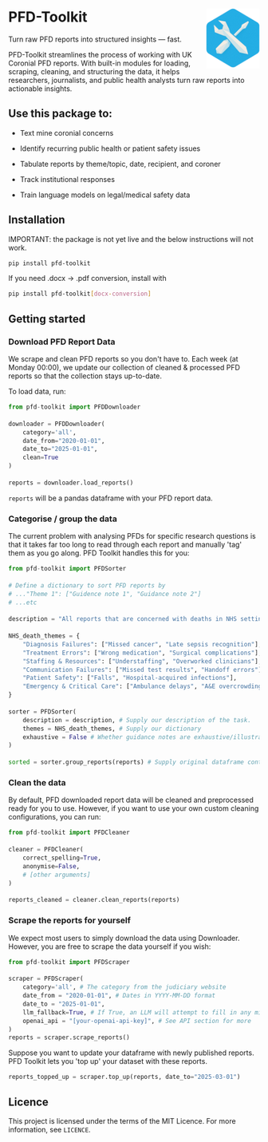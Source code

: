 # PFD-Toolkit <a href='https://github.com/sam-osian/pfd-toolkit'><img src='assets/badge.png' align="right" height="120" /></a>

Turn raw PFD reports into structured insights — fast.

PFD-Toolkit streamlines the process of working with UK Coronial PFD reports. With built-in modules for loading, scraping, cleaning, and structuring the data, it helps researchers, journalists, and public health analysts turn raw reports into actionable insights.

## Use this package to:

 - Text mine coronial concerns

 - Identify recurring public health or patient safety issues

 - Tabulate reports by theme/topic, date, recipient, and coroner

 - Track institutional responses

 - Train language models on legal/medical safety data




## Installation

IMPORTANT: the package is not yet live and the below instructions will not work.

```bash
pip install pfd-toolkit
```

If you need .docx -> .pdf conversion, install with

```bash
pip install pfd-toolkit[docx-conversion]
```

## Getting started


### Download PFD Report Data

We scrape and clean PFD reports so you don't have to. Each week (at Monday 00:00), we update our collection of cleaned & processed PFD reports so that the collection stays up-to-date.

To load data, run:

```python
from pfd-toolkit import PFDDownloader

downloader = PFDDownloader(
    category='all',
    date_from="2020-01-01",
    date_to="2025-01-01",
    clean=True
)

reports = downloader.load_reports()
```

`reports` will be a pandas dataframe with your PFD report data.


### Categorise / group the data

The current problem with analysing PFDs for specific research questions is that it takes far too long to read through each report and manually 'tag' them as you go along. PFD Toolkit handles this for you:

```python
from pfd-toolkit import PFDSorter

# Define a dictionary to sort PFD reports by
# ..."Theme 1": ["Guidence note 1", "Guidance note 2"]
# ...etc

description = "All reports that are concerned with deaths in NHS settings."

NHS_death_themes = {
    "Diagnosis Failures": ["Missed cancer", "Late sepsis recognition"],
    "Treatment Errors": ["Wrong medication", "Surgical complications"],
    "Staffing & Resources": ["Understaffing", "Overworked clinicians"],
    "Communication Failures": ["Missed test results", "Handoff errors"],
    "Patient Safety": ["Falls", "Hospital-acquired infections"],
    "Emergency & Critical Care": ["Ambulance delays", "A&E overcrowding"]
}

sorter = PFDSorter(
    description = description, # Supply our description of the task.
    themes = NHS_death_themes, # Supply our dictionary
    exhaustive = False # Whether guidance notes are exhaustive/illustrative
)

sorted = sorter.group_reports(reports) # Supply original dataframe containing reports
```

### Clean the data

By default, PFD downloaded report data will be cleaned and preprocessed ready for you to use. However, if you want to use your own custom cleaning configurations, you can run:

```python
from pfd-toolkit import PFDCleaner

cleaner = PFDCleaner(
    correct_spelling=True,
    anonymise=False,
    # [other arguments]
)

reports_cleaned = cleaner.clean_reports(reports)
```

### Scrape the reports for yourself

We expect most users to simply download the data using Downloader. However, you are free to scrape the data yourself if you wish:


```python
from pfd-toolkit import PFDScraper

scraper = PFDScraper(
    category='all', # The category from the judiciary website
    date_from = "2020-01-01", # Dates in YYYY-MM-DD format
    date_to = "2025-01-01",
    llm_fallback=True, # If True, an LLM will attempt to fill in any missing data
    openai_api = "[your-openai-api-key]", # See API section for more
)
reports = scraper.scrape_reports()
```

Suppose you want to update your dataframe with newly published reports. PFD Toolkit lets you 'top up' your dataset with these reports.

```python
reports_topped_up = scraper.top_up(reports, date_to="2025-03-01")
```

## Licence

This project is licensed under the terms of the MIT Licence. For more information, see `LICENCE`.